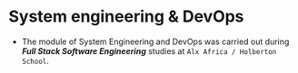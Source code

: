 # **System engineering & DevOps**
+ The module of System Engineering and DevOps was carried out during ***Full Stack Software Engineering*** studies at `Alx Africa / Holberton School`.

